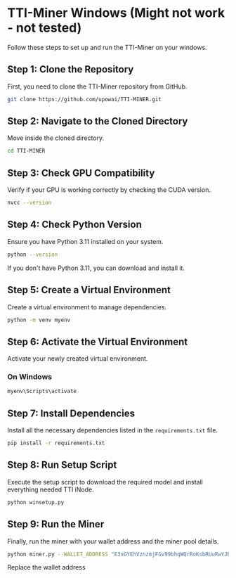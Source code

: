 # TTI-Miner Windows (Might not work - not tested)

Follow these steps to set up and run the TTI-Miner on your windows.

## Step 1: Clone the Repository

First, you need to clone the TTI-Miner repository from GitHub.

```bash
git clone https://github.com/upowai/TTI-MINER.git
```

## Step 2: Navigate to the Cloned Directory

Move inside the cloned directory.

```bash
cd TTI-MINER
```

## Step 3: Check GPU Compatibility

Verify if your GPU is working correctly by checking the CUDA version.

```bash
nvcc --version
```

## Step 4: Check Python Version

Ensure you have Python 3.11 installed on your system.

```bash
python --version
```

If you don't have Python 3.11, you can download and install it.

## Step 5: Create a Virtual Environment

Create a virtual environment to manage dependencies.

```bash
python -m venv myenv
```

## Step 6: Activate the Virtual Environment

Activate your newly created virtual environment.

### On Windows

```bash
myenv\Scripts\activate
```

## Step 7: Install Dependencies

Install all the necessary dependencies listed in the `requirements.txt` file.

```bash
pip install -r requirements.txt
```

## Step 8: Run Setup Script

Execute the setup script to download the required model and install everything needed TTI iNode.

```bash
python winsetup.py
```

## Step 9: Run the Miner

Finally, run the miner with your wallet address and the miner pool details.

```bash
python miner.py --WALLET_ADDRESS "E3sGYEhVznzmjFGv99bhqWQrRoKsbRUuRwYJRHEUtxnek" --MINER_POOL_IP "192.99.7.175" --MINER_POOL_PORT 4403 --ENDPOINT "http://192.99.7.175:9003" --DEVICE 0
```

Replace the wallet address
